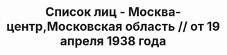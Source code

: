 ---
title: Список лиц - Москва-центр,Московская область // от 19 апреля 1938 года
description: РГАСПИ, ф.17, оп.171, дело 416, лист 28
images:
- /disk/pictures/v08/17-171-416-028.jpg
- /disk/pictures/v08/17-171-416-029.jpg
- /disk/pictures/v08/17-171-416-030.jpg
- /disk/pictures/v08/17-171-416-031.jpg
- /disk/pictures/v08/17-171-416-032.jpg
- /disk/pictures/v08/17-171-416-033.jpg
---